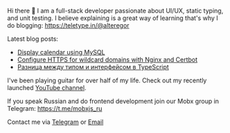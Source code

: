 Hi there 👋 I am a full-stack developer passionate about UI/UX, static typing, and unit testing. 
I  believe explaining is a great way of learning that's why I do blogging: https://teletype.in/@alteregor

Latest blog posts:
- [Display calendar using MySQL](https://teletype.in/@alteregor/sql-calendar)
- [Configure HTTPS for wildcard domains with Nginx and Certbot](https://teletype.in/@alteregor/nginx-certbot-wildcard)
- [Разница между типом и интерфейсом в TypeScript](https://teletype.in/@alteregor/rkPlgmQz8)

I've been playing guitar for over half of my life. Check out my recently launched [YouTube channel](https://www.youtube.com/channel/UCvXwFXFuqfcuyKX5zeBfUuQ).

If you speak Russian and do frontend development join our Mobx group in Telegram: https://t.me/mobxjs_ru

Contact me via [Telegram](https://t.me/egorvn) or [Email](mailto:7gorbachevm@gmail.com)
